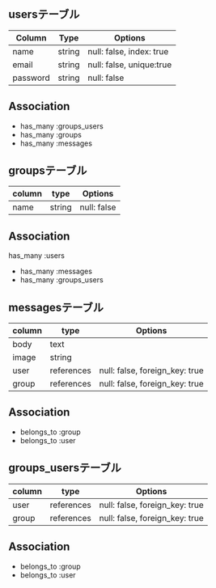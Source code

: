 
## usersテーブル

|Column|Type|Options|
|------|----|-------|
|name|string|null: false, index: true|
|email|string|null: false, unique:true|
|password|string|null: false|

## Association
- has_many :groups_users
- has_many :groups
- has_many :messages

## groupsテーブル

|column|type|Options|
|------|----|-------|
|name|string|null: false|

## Association
has_many :users
- has_many :messages
- has_many :groups_users

## messagesテーブル

|column|type|Options|
|------|----|-------|
|body|text||
|image|string||
|user|references|null: false, foreign_key: true|
|group|references|null: false, foreign_key: true|

## Association
- belongs_to :group
- belongs_to :user

## groups_usersテーブル

|column|type|Options|
|------|----|-------|
|user|references|null: false, foreign_key: true|
|group|references|null: false, foreign_key: true|

## Association
- belongs_to :group
- belongs_to :user


